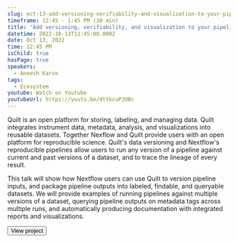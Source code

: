 ```yaml
---
slug: oct-13-add-versioning-verifiability-and-visualization-to-your-pipeline-with-one-link
timeframe: 12:45 - 1:45 PM (30 min)
title: "Add versioning, verifiability, and visualization to your pipeline with one link"
datetime: 2022-10-13T12:45:00.000Z
date: Oct 13, 2022
time: 12:45 PM
isChild: true
hasPage: true
speakers:
  - Aneesh Karve
tags:
  - Ecosystem
youtube: Watch on Youtube
youtubeUrl: https://youtu.be/dttkcuP3OBc
---
```

Quilt is an open platform for storing, labeling, and managing data. Quilt integrates instrument data, metadata, analysis, and visualizations into reusable datasets. Together Nexflow and Quilt provide users with an open platform for reproducible science. Quilt's data versioning and Nextflow's reproducible pipelines allow users to run any version of a pipeline against current and past versions of a dataset, and to trace the lineage of every result.

This talk will show how Nextflow users can use Quilt to version pipeline inputs, and package pipeline outputs into labeled, findable, and queryable datasets. We will provide examples of running pipelines against multiple versions of a dataset, querying pipeline outputs on metadata tags across multiple runs, and automatically producing documentation with integrated reports and visualizations.

<div>
  <Button to="https://github.com/quiltdata/quilt/" variant="secondary" size="md" arrow>
    View project
  </Button>
</div>
